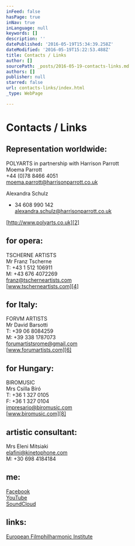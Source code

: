 ```yaml
---
inFeed: false
hasPage: true
inNav: true
inLanguage: null
keywords: []
description: ''
datePublished: '2016-05-19T15:34:39.258Z'
dateModified: '2016-05-19T15:22:53.488Z'
title: Contacts / Links
author: []
sourcePath: _posts/2016-05-19-contacts-links.md
authors: []
publisher: null
starred: false
url: contacts-links/index.html
_type: WebPage

---
```

# Contacts / Links

## Representation worldwide:

POLYARTS in partnership with Harrison Parrott  
Moema Parrott  
+44 (0)78 8466 4051  
[moema.parrott@harrisonparrott.co.uk][0]

Alexandra Schulz  
+ 34 608 990 142  
[alexandra.schulz@harrisonparrott.co.uk][1]

[http://www.polyarts.co.uk][2]

## for opera:

TSCHERNE ARTISTS  
Mr Franz Tscherne  
T: +43 1 512 106911  
M: +43 676 4072269  
[franz@tscherneartists.com][3]  
[www.tscherneartists.com][4]

## for Italy:

FORVM ARTISTS  
Mr David Barsotti  
T: +39 06 8084259  
M: +39 338 1787073  
[forumartistsrome@gmail.com][5]  
[www.forumartists.com][6]

## for Hungary:

BIROMUSIC  
Mrs Csilla Bíró  
T: +36 1 327 0105  
F: +36 1 327 0104  
[impresario@biromusic.com][7]  
[www.biromusic.com][8]

## artistic consultant:

Mrs Eleni Mitsiaki  
[elafini@kinetophone.com][9]  
M: +30 698 4184184

## me:

[Facebook][10]  
[YouTube][11]  
[SoundCloud][12]

## links:

[European Filmphilharmonic Institute][13]

[0]: mailto:moema.parrott@harrisonparrott.co.uk
[1]: mailto:alexandra.schulz@harrisonparrott.co.uk
[2]: http://www.polyarts.co.uk/#!christian-schumann-1/ictnf
[3]: mailto:franz@tscherneartists.com?subject=Christian%20Schumann "mailto:franz@tscherneartists.com?subject=Christian Schumann"
[4]: http://tscherneartists.com/schumann_christian.html "http://tscherneartists.com/schumann_christian.html"
[5]: mailto:forumartistsrome@gmail.com?subject=Christian%20Schumann "mailto:forumartistsrome@gmail.com?subject=Christian Schumann"
[6]: http://www.forumartists.com/#!christian-schumann/c21b5 "http://www.forumartists.com/#!christian-schumann/c21b5"
[7]: mailto:impresario@biromusic.com?subject=Christian%20Schumann "mailto:impresario@biromusic.com?subject=Christian Schumann"
[8]: http://biromusic.com/eng/muveszek/christian-schumann-en/ "http://biromusic.com/eng/muveszek/christian-schumann-en/"
[9]: mailto:elafini@kinetophone.com?subject=Christian%20Schumann "mailto:elafini@kinetophone.com?subject=Christian Schumann"
[10]: https://www.facebook.com/ChristianSchumannOfficial/?ref=hl "https://www.facebook.com/ChristianSchumannOfficial/?ref=hl"
[11]: https://www.youtube.com/user/MyCMvideos/videos "https://www.youtube.com/user/MyCMvideos/videos"
[12]: https://soundcloud.com/christian-schumann-19 "https://soundcloud.com/christian-schumann-19"
[13]: http://www.filmphilharmonie.de/index.php?id=127&L=1 "http://www.filmphilharmonie.de/index.php?id=127&L=1"
